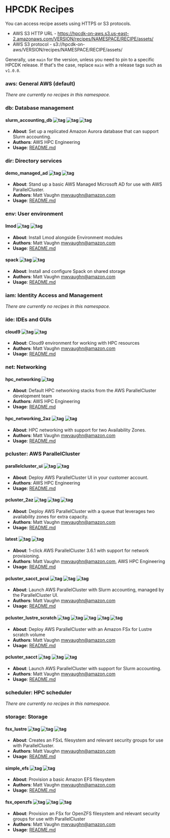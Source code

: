 # HPCDK Recipes

You can access recipe assets using HTTPS or S3 protocols.
* AWS S3 HTTP URL - https://hpcdk-on-aws.s3.us-east-2.amazonaws.com/VERSION/recipes/NAMESPACE/RECIPE/assets/
* AWS S3 protocol - s3://hpcdk-on-aws/VERSION/recipes/NAMESPACE/RECIPE/assets/

Generally, use `main` for the version, unless you need to pin to a specific HPCDK release. If that's the case, replace `main` with a release tags such as `v1.0.0`. 

### aws: General AWS (default)

*There are currently no recipes in this namespace.*
### db: Database management

#### slurm_accounting_db ![tag](https://img.shields.io/badge/-core-%23146EB4) ![tag](https://img.shields.io/badge/-rds-%237DCEA0) ![tag](https://img.shields.io/badge/-parallelcluster-%23FF9900) 

* **About**: Set up a replicated Amazon Aurora database that can support Slurm accounting.
* **Authors**: AWS HPC Engineering
* **Usage**: [README.md](recipes//slurm_accounting_db/README.md)


### dir: Directory services

#### demo_managed_ad ![tag](https://img.shields.io/badge/-experimental-%23D9534F) ![tag](https://img.shields.io/badge/-core-%23146EB4) 

* **About**: Stand up a basic AWS Managed Microsoft AD for use with AWS ParallelCluster.
* **Authors**: Matt Vaughn <mwvaughn@amazon.com>
* **Usage**: [README.md](recipes//demo_managed_ad/README.md)


### env: User environment

#### lmod ![tag](https://img.shields.io/badge/-experimental-%23D9534F) ![tag](https://img.shields.io/badge/-community-%2317202A) 

* **About**: Install Lmod alongside Environment modules
* **Authors**: Matt Vaughn <mwvaughn@amazon.com>
* **Usage**: [README.md](recipes//lmod/README.md)

#### spack ![tag](https://img.shields.io/badge/-experimental-%23D9534F) ![tag](https://img.shields.io/badge/-community-%2317202A) 

* **About**: Install and configure Spack on shared storage
* **Authors**: Matt Vaughn <mwvaughn@amazon.com>
* **Usage**: [README.md](recipes//spack/README.md)


### iam: Identity Access and Management

*There are currently no recipes in this namespace.*
### ide: IDEs and GUIs

#### cloud9 ![tag](https://img.shields.io/badge/-core-%23146EB4) ![tag](https://img.shields.io/badge/-experimental-%23D9534F) 

* **About**: Cloud9 environment for working with HPC resources
* **Authors**: Matt Vaughn <mwvaughn@amazon.com>
* **Usage**: [README.md](recipes//cloud9/README.md)


### net: Networking

#### hpc_networking ![tag](https://img.shields.io/badge/-core-%23146EB4) 

* **About**: Default HPC networking stacks from the AWS ParallelCluster development team
* **Authors**: AWS HPC Engineering
* **Usage**: [README.md](recipes//hpc_networking/README.md)

#### hpc_networking_2az ![tag](https://img.shields.io/badge/-core-%23146EB4) ![tag](https://img.shields.io/badge/-experimental-%23D9534F) 

* **About**: HPC networking with support for two Availability Zones.
* **Authors**: Matt Vaughn <mwvaughn@amazon.com>
* **Usage**: [README.md](recipes//hpc_networking_2az/README.md)


### pcluster: AWS ParallelCluster

#### parallelcluster_ui ![tag](https://img.shields.io/badge/-core-%23146EB4) ![tag](https://img.shields.io/badge/-parallelcluster-%23FF9900) 

* **About**: Deploy AWS ParallelCluster UI in your customer account.
* **Authors**: AWS HPC Engineering
* **Usage**: [README.md](recipes//parallelcluster_ui/README.md)

#### pcluster_2az ![tag](https://img.shields.io/badge/-core-%23146EB4) ![tag](https://img.shields.io/badge/-experimental-%23D9534F) ![tag](https://img.shields.io/badge/-parallelcluster-%23FF9900) 

* **About**: Deploy AWS ParallelCluster with a queue that leverages two availability zones for extra capacity.
* **Authors**: Matt Vaughn <mwvaughn@amazon.com>
* **Usage**: [README.md](recipes//pcluster_2az/README.md)

#### latest ![tag](https://img.shields.io/badge/-core-%23146EB4) ![tag](https://img.shields.io/badge/-parallelcluster-%23FF9900) 

* **About**: 1-click AWS ParallelCluster 3.6.1 with support for network provisioning.
* **Authors**: Matt Vaughn <mwvaughn@amazon.com>, AWS HPC Engineering
* **Usage**: [README.md](recipes//latest/README.md)

#### pcluster_sacct_pcui ![tag](https://img.shields.io/badge/-core-%23146EB4) ![tag](https://img.shields.io/badge/-parallelcluster-%23FF9900) ![tag](https://img.shields.io/badge/-rds-%237DCEA0) 

* **About**: Launch AWS ParallelCluster with Slurm accounting, managed by the ParallelCluster UI.
* **Authors**: Matt Vaughn <mwvaughn@amazon.com>
* **Usage**: [README.md](recipes//pcluster_sacct_pcui/README.md)

#### pcluster_lustre_scratch ![tag](https://img.shields.io/badge/-core-%23146EB4) ![tag](https://img.shields.io/badge/-experimental-%23D9534F) ![tag](https://img.shields.io/badge/-parallelcluster-%23FF9900) ![tag](https://img.shields.io/badge/-fsx-%237DCEA0) ![tag](https://img.shields.io/badge/-lustre-%23AAB7B8) 

* **About**: Deploy AWS ParallelCluster with an Amazon FSx for Lustre scratch volume
* **Authors**: Matt Vaughn <mwvaughn@amazon.com>
* **Usage**: [README.md](recipes//pcluster_lustre_scratch/README.md)

#### pcluster_sacct ![tag](https://img.shields.io/badge/-core-%23146EB4) ![tag](https://img.shields.io/badge/-parallelcluster-%23FF9900) ![tag](https://img.shields.io/badge/-rds-%237DCEA0) 

* **About**: Launch AWS ParallelCluster with support for Slurm accounting.
* **Authors**: Matt Vaughn <mwvaughn@amazon.com>
* **Usage**: [README.md](recipes//pcluster_sacct/README.md)


### scheduler: HPC scheduler

*There are currently no recipes in this namespace.*
### storage: Storage

#### fsx_lustre ![tag](https://img.shields.io/badge/-core-%23146EB4) ![tag](https://img.shields.io/badge/-fsx-%237DCEA0) ![tag](https://img.shields.io/badge/-parallelcluster-%23FF9900) 

* **About**: Creates an FSxL filesystem and relevant security groups for use with ParallelCluster.
* **Authors**: Matt Vaughn <mwvaughn@amazon.com>
* **Usage**: [README.md](recipes//fsx_lustre/README.md)

#### simple_efs ![tag](https://img.shields.io/badge/-core-%23146EB4) ![tag](https://img.shields.io/badge/-experimental-%23D9534F) 

* **About**: Provision a basic Amazon EFS filesystem
* **Authors**: Matt Vaughn <mwvaughn@amazon.com>
* **Usage**: [README.md](recipes//simple_efs/README.md)

#### fsx_openzfs ![tag](https://img.shields.io/badge/-community-%2317202A) ![tag](https://img.shields.io/badge/-experimental-%23D9534F) ![tag](https://img.shields.io/badge/-efs-%237DCEA0) 

* **About**: Provision an FSx for OpenZFS filesystem and relevant security groups for use with ParallelCluster
* **Authors**: Matt Vaughn <mwvaughn@amazon.com>
* **Usage**: [README.md](recipes//fsx_openzfs/README.md)


